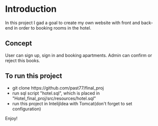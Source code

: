 <h1>Introduction</h1>
In this project I gad a goal to create my own website with front and back-end in order to booking rooms in the hotel. 
<h2>Concept</h2>
User can sign up, sign in and booking apartments. Admin can confirm or reject this books.
<h2>To run this project</h2>
<ul>
<li>git clone https://github.com/past77/final_proj</li>
<li>run sql script "hotel.sql", which is placed in "Hotel_final_proj/src/resources/hotel.sql"</li>
<li>run this project in IntelijIdea with Tomcat(don't forget to set configuration)</li>
</ul>
Enjoy!
